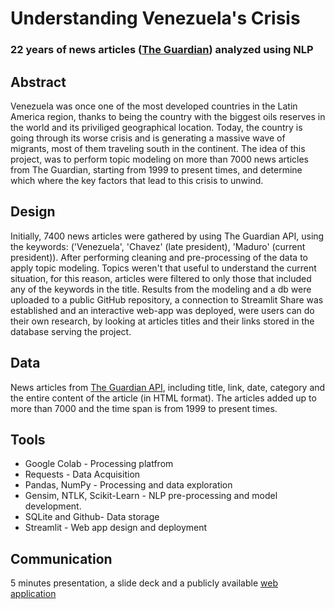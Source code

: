 # Understanding Venezuela's Crisis 
### 22 years of news articles ([The Guardian](https://www.theguardian.com/us)) analyzed using NLP

## Abstract

Venezuela was once one of the most developed countries in the Latin America region, thanks to being the country with the biggest oils reserves in the world
and its priviliged geographical location. Today, the country is going through its worse crisis and is generating a massive wave of migrants, most of them traveling
south in the continent. The idea of this project, was to perform topic modeling on more than 7000 news articles from The Guardian, starting from 1999 to present times, and determine which where the key factors that lead to this crisis to unwind. 


## Design

Initially, 7400 news articles were gathered by using The Guardian API, using the keywords: ('Venezuela', 'Chavez' (late president), 'Maduro' (current president)). After performing cleaning and pre-processing of the data to apply topic modeling. Topics weren't that useful to understand the current situation, for this reason, articles were filtered to only those that included any of the keywords in the title. Results from the modeling and a db were uploaded to a public GitHub repository, a connection to Streamlit Share was established and an interactive web-app was deployed, were users can do their own research, by looking at articles titles and their links stored in the database serving the project. 


## Data

News articles from [The Guardian API](https://open-platform.theguardian.com/documentation/search), including title, link, date, category and the entire content of the article (in HTML format). The articles added up to more than 7000 and the time span is from 1999 to present times. 

## Tools 

* Google Colab - Processing platfrom
* Requests - Data Acquisition
* Pandas, NumPy - Processing and data exploration
* Gensim, NTLK, Scikit-Learn - NLP pre-processing and model development. 
* SQLite and Github- Data storage
* Streamlit - Web app design and deployment

## Communication 

5 minutes presentation, a slide deck and a publicly available [web application](https://share.streamlit.io/robertue1/news_topic_modeling_using_nlp/main/app.py)


